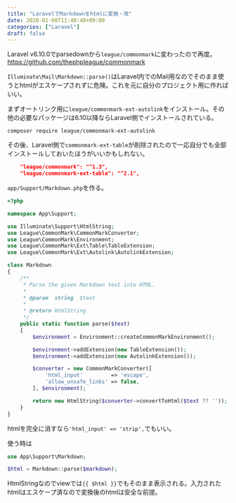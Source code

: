 ```yaml
---
title: "LaravelでMarkdownをhtmlに変換・改"
date: 2020-01-08T11:40:48+09:00
categories: ["Laravel"]
draft: false
---
```


Laravel v6.10.0でparsedownから`league/commonmark`に変わったので再度。
https://github.com/thephpleague/commonmark

`Illuminate\Mail\Markdown::parse()`はLaravel内でのMail用なのでそのまま使うとhtmlがエスケープされずに危険。これを元に自分のプロジェクト用に作ればいい。

まずオートリンク用に`league/commonmark-ext-autolink`をインストール。その他の必要なパッケージは6.10以降ならLaravel側でインストールされている。

```
composer require league/commonmark-ext-autolink
```

その後、Laravel側で`commonmark-ext-table`が削除されたので一応自分でも全部インストールしておいたほうがいいかもしれない。
```json
    "league/commonmark": "^1.3",
    "league/commonmark-ext-table": "^2.1",
```

`app/Support/Markdown.php`を作る。

```php
<?php

namespace App\Support;

use Illuminate\Support\HtmlString;
use League\CommonMark\CommonMarkConverter;
use League\CommonMark\Environment;
use League\CommonMark\Ext\Table\TableExtension;
use League\CommonMark\Ext\Autolink\AutolinkExtension;

class Markdown
{
    /**
     * Parse the given Markdown text into HTML.
     *
     * @param  string  $text
     *
     * @return HtmlString
     */
    public static function parse($text)
    {
        $environment = Environment::createCommonMarkEnvironment();

        $environment->addExtension(new TableExtension());
        $environment->addExtension(new AutolinkExtension());

        $converter = new CommonMarkConverter([
            'html_input'         => 'escape',
            'allow_unsafe_links' => false,
        ], $environment);

        return new HtmlString($converter->convertToHtml($text ?? ''));
    }
}
```

htmlを完全に消すなら`'html_input' => 'strip',`でもいい。


使う時は

```php
use App\Support\Markdown;

$html = Markdown::parse($markdown);
```

HtmlStringなのでviewでは`{{ $html }}`でもそのまま表示される。入力されたhtmlはエスケープ済なので変換後のhtmlは安全な前提。